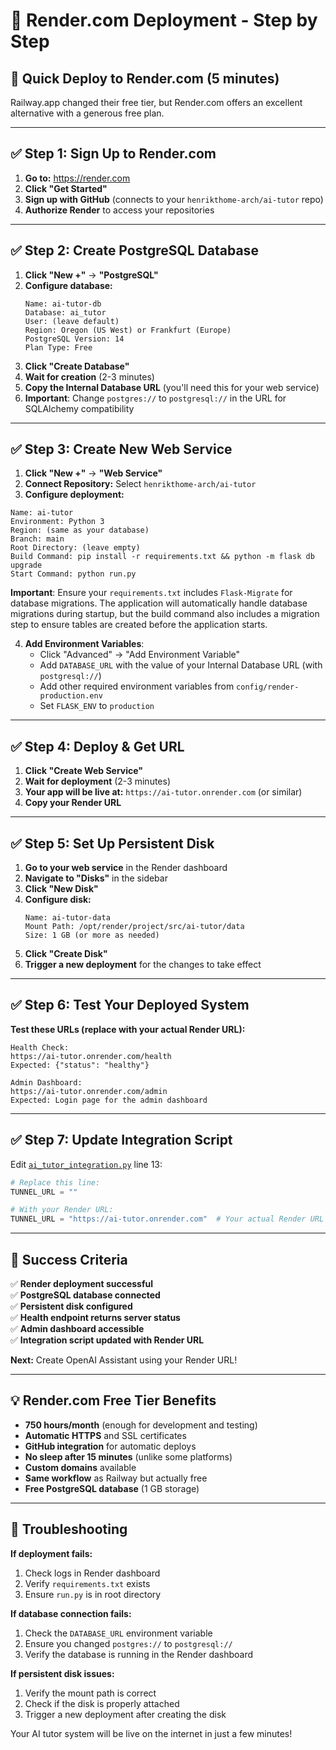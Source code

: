 # 🚀 Render.com Deployment - Step by Step

## 🎯 Quick Deploy to Render.com (5 minutes)

Railway.app changed their free tier, but Render.com offers an excellent alternative with a generous free plan.

---

## ✅ Step 1: Sign Up to Render.com

1. **Go to:** https://render.com
2. **Click "Get Started"**
3. **Sign up with GitHub** (connects to your `henrikthome-arch/ai-tutor` repo)
4. **Authorize Render** to access your repositories

---

## ✅ Step 2: Create PostgreSQL Database

1. **Click "New +"** → **"PostgreSQL"**
2. **Configure database:**
   ```
   Name: ai-tutor-db
   Database: ai_tutor
   User: (leave default)
   Region: Oregon (US West) or Frankfurt (Europe)
   PostgreSQL Version: 14
   Plan Type: Free
   ```
3. **Click "Create Database"**
4. **Wait for creation** (2-3 minutes)
5. **Copy the Internal Database URL** (you'll need this for your web service)
6. **Important**: Change `postgres://` to `postgresql://` in the URL for SQLAlchemy compatibility

---

## ✅ Step 3: Create New Web Service

1. **Click "New +"** → **"Web Service"**
2. **Connect Repository:** Select `henrikthome-arch/ai-tutor`
3. **Configure deployment:**

```
Name: ai-tutor
Environment: Python 3
Region: (same as your database)
Branch: main
Root Directory: (leave empty)
Build Command: pip install -r requirements.txt && python -m flask db upgrade
Start Command: python run.py
```

**Important**: Ensure your `requirements.txt` includes `Flask-Migrate` for database migrations. The application will automatically handle database migrations during startup, but the build command also includes a migration step to ensure tables are created before the application starts.

4. **Add Environment Variables**:
   - Click "Advanced" → "Add Environment Variable"
   - Add `DATABASE_URL` with the value of your Internal Database URL (with `postgresql://`)
   - Add other required environment variables from `config/render-production.env`
   - Set `FLASK_ENV` to `production`

---

## ✅ Step 4: Deploy & Get URL

1. **Click "Create Web Service"**
2. **Wait for deployment** (2-3 minutes)
3. **Your app will be live at:** `https://ai-tutor.onrender.com` (or similar)
4. **Copy your Render URL**

---

## ✅ Step 5: Set Up Persistent Disk

1. **Go to your web service** in the Render dashboard
2. **Navigate to "Disks"** in the sidebar
3. **Click "New Disk"**
4. **Configure disk:**
   ```
   Name: ai-tutor-data
   Mount Path: /opt/render/project/src/ai-tutor/data
   Size: 1 GB (or more as needed)
   ```
5. **Click "Create Disk"**
6. **Trigger a new deployment** for the changes to take effect

---

## ✅ Step 6: Test Your Deployed System

**Test these URLs (replace with your actual Render URL):**

```
Health Check:
https://ai-tutor.onrender.com/health
Expected: {"status": "healthy"}

Admin Dashboard:
https://ai-tutor.onrender.com/admin
Expected: Login page for the admin dashboard
```

---

## ✅ Step 7: Update Integration Script

Edit [`ai_tutor_integration.py`](ai_tutor_integration.py) line 13:

```python
# Replace this line:
TUNNEL_URL = ""

# With your Render URL:
TUNNEL_URL = "https://ai-tutor.onrender.com"  # Your actual Render URL
```

---

## 🎉 Success Criteria

✅ **Render deployment successful**  
✅ **PostgreSQL database connected**  
✅ **Persistent disk configured**  
✅ **Health endpoint returns server status**  
✅ **Admin dashboard accessible**  
✅ **Integration script updated with Render URL**  

**Next:** Create OpenAI Assistant using your Render URL!

---

## 💡 Render.com Free Tier Benefits

- **750 hours/month** (enough for development and testing)
- **Automatic HTTPS** and SSL certificates
- **GitHub integration** for automatic deploys
- **No sleep after 15 minutes** (unlike some platforms)
- **Custom domains** available
- **Same workflow** as Railway but actually free
- **Free PostgreSQL database** (1 GB storage)

---

## 🔧 Troubleshooting

**If deployment fails:**
1. Check logs in Render dashboard
2. Verify `requirements.txt` exists
3. Ensure `run.py` is in root directory

**If database connection fails:**
1. Check the `DATABASE_URL` environment variable
2. Ensure you changed `postgres://` to `postgresql://`
3. Verify the database is running in the Render dashboard

**If persistent disk issues:**
1. Verify the mount path is correct
2. Check if the disk is properly attached
3. Trigger a new deployment after creating the disk

Your AI tutor system will be live on the internet in just a few minutes!